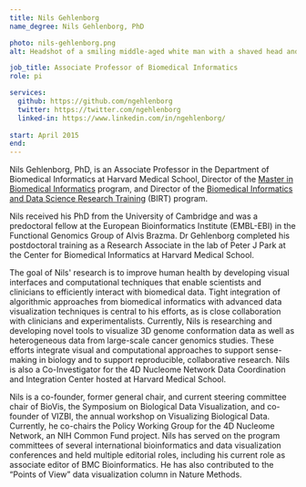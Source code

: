 ```yaml
---
title: Nils Gehlenborg
name_degree: Nils Gehlenborg, PhD

photo: nils-gehlenborg.png
alt: Headshot of a smiling middle-aged white man with a shaved head and round glasses with brown frames. He is wearing a black button down shirt in front of a solid light-colored background.

job_title: Associate Professor of Biomedical Informatics
role: pi

services:
  github: https://github.com/ngehlenborg
  twitter: https://twitter.com/ngehlenborg
  linked-in: https://www.linkedin.com/in/ngehlenborg/
  
start: April 2015
end:
---
```

Nils Gehlenborg, PhD, is an Associate Professor in the Department of Biomedical Informatics at Harvard Medical School, Director of the [Master in Biomedical Informatics](http://dbmi.hms.harvard.edu/mbi) program, and Director of the [Biomedical Informatics and Data Science Research Training](https://dbmi.hms.harvard.edu/education/nlm-biomedical-informatics-data-science-fellowship) (BIRT) program.

Nils received his PhD from the University of Cambridge and was a predoctoral fellow at the European Bioinformatics Institute (EMBL-EBI) in the Functional Genomics Group of Alvis Brazma. Dr Gehlenborg completed his postdoctoral training as a Research Associate in the lab of Peter J Park at the Center for Biomedical Informatics at Harvard Medical School. 
 
The goal of Nils' research is to improve human health by developing visual interfaces and computational techniques that enable scientists and clinicians to efficiently interact with biomedical data. Tight integration of algorithmic approaches from biomedical informatics with advanced data visualization techniques is central to his efforts, as is close collaboration with clinicians and experimentalists. Currently, Nils is researching and developing novel tools to visualize 3D genome conformation data as well as heterogeneous data from large-scale cancer genomics studies. These efforts integrate visual and computational approaches to support sense-making in biology and to support reproducible, collaborative research. Nils is also a Co-Investigator for the 4D Nucleome Network Data Coordination and Integration Center hosted at Harvard Medical School. 
 
Nils is a co-founder, former general chair, and current steering committee chair of BioVis, the Symposium on Biological Data Visualization, and co-founder of VIZBI, the annual workshop on Visualizing Biological Data. Currently, he co-chairs the Policy Working Group for the 4D Nucleome Network, an NIH Common Fund project. Nils has served on the program committees of several international bioinformatics and data visualization conferences and held multiple editorial roles, including his current role as associate editor of BMC Bioinformatics. He has also contributed to the “Points of View” data visualization column in Nature Methods.
